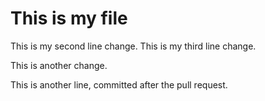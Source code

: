 # This is my file
This is my second line change.
This is my third line change.


This is another change.

This is another line, committed after the pull request.